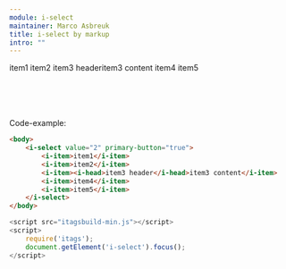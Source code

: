 ```yaml
---
module: i-select
maintainer: Marco Asbreuk
title: i-select by markup
intro: ""
---
```



<i-select value="2" primary-button="true">
    <i-item>item1</i-item>
    <i-item>item2</i-item>
    <i-item><i-head>item3 header</i-head>item3 content</i-item>
    <i-item>item4</i-item>
    <i-item>item5</i-item>
</i-select>



<br>
<br>
<br>
<br>
<br>


<div id="test"></div>
<p>Code-example:</p>


```html
<body>
    <i-select value="2" primary-button="true">
        <i-item>item1</i-item>
        <i-item>item2</i-item>
        <i-item><i-head>item3 header</i-head>item3 content</i-item>
        <i-item>item4</i-item>
        <i-item>item5</i-item>
    </i-select>
</body>
```

```js
<script src="itagsbuild-min.js"></script>
<script>
    require('itags');
    document.getElement('i-select').focus();
</script>
```

<script src="../../dist/itagsbuild.js"></script>
<script>
    require('itags');
    document.getElement('i-select').focus();
    document.getElement('#test').setHTML('<i-select value="1" primary-button="true"><i-item>item1</i-item><i-item>item2</i-item></i-select>');
    setTimeout(function() {
// console.warn('setattr by timer');
        document.getElement('i-select').setAttr('value', 3);
    }, 2000);
</script>

